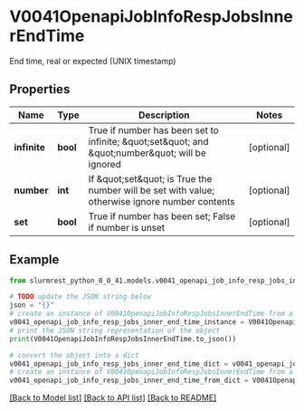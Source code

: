 # V0041OpenapiJobInfoRespJobsInnerEndTime

End time, real or expected (UNIX timestamp)

## Properties

Name | Type | Description | Notes
------------ | ------------- | ------------- | -------------
**infinite** | **bool** | True if number has been set to infinite; \&quot;set\&quot; and \&quot;number\&quot; will be ignored | [optional] 
**number** | **int** | If \&quot;set\&quot; is True the number will be set with value; otherwise ignore number contents | [optional] 
**set** | **bool** | True if number has been set; False if number is unset | [optional] 

## Example

```python
from slurmrest_python_0_0_41.models.v0041_openapi_job_info_resp_jobs_inner_end_time import V0041OpenapiJobInfoRespJobsInnerEndTime

# TODO update the JSON string below
json = "{}"
# create an instance of V0041OpenapiJobInfoRespJobsInnerEndTime from a JSON string
v0041_openapi_job_info_resp_jobs_inner_end_time_instance = V0041OpenapiJobInfoRespJobsInnerEndTime.from_json(json)
# print the JSON string representation of the object
print(V0041OpenapiJobInfoRespJobsInnerEndTime.to_json())

# convert the object into a dict
v0041_openapi_job_info_resp_jobs_inner_end_time_dict = v0041_openapi_job_info_resp_jobs_inner_end_time_instance.to_dict()
# create an instance of V0041OpenapiJobInfoRespJobsInnerEndTime from a dict
v0041_openapi_job_info_resp_jobs_inner_end_time_from_dict = V0041OpenapiJobInfoRespJobsInnerEndTime.from_dict(v0041_openapi_job_info_resp_jobs_inner_end_time_dict)
```
[[Back to Model list]](../README.md#documentation-for-models) [[Back to API list]](../README.md#documentation-for-api-endpoints) [[Back to README]](../README.md)


